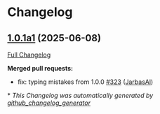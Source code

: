 # Changelog

## [1.0.1a1](https://github.com/OpenVoiceOS/ovos-plugin-manager/tree/1.0.1a1) (2025-06-08)

[Full Changelog](https://github.com/OpenVoiceOS/ovos-plugin-manager/compare/1.0.0...1.0.1a1)

**Merged pull requests:**

- fix: typing mistakes from 1.0.0 [\#323](https://github.com/OpenVoiceOS/ovos-plugin-manager/pull/323) ([JarbasAl](https://github.com/JarbasAl))



\* *This Changelog was automatically generated by [github_changelog_generator](https://github.com/github-changelog-generator/github-changelog-generator)*
